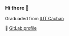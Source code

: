 ### Hi there 👋

Graduaded from [IUT Cachan](https://www.iut-cachan.universite-paris-saclay.fr/)

🦊 [GitLab profile](https://gitlab.com/PierreVerbe)

<!--
**PierreVerbe/PierreVerbe** is a ✨ _special_ ✨ repository because its `README.md` (this file) appears on your GitHub profile.

Here are some ideas to get you started:

- 🔭 I’m currently working on ...
- 🌱 I’m currently learning ...
- 👯 I’m looking to collaborate on ...
- 🤔 I’m looking for help with ...
- 💬 Ask me about ...
- 📫 How to reach me: ...
- 😄 Pronouns: ...
- ⚡ Fun fact: ...
-->
